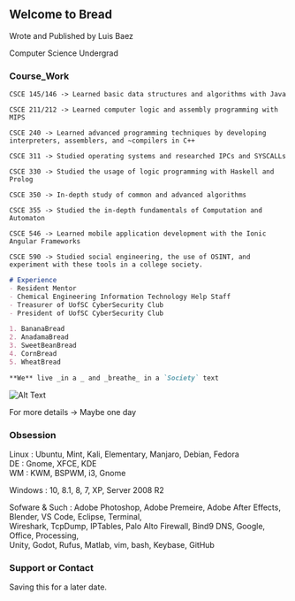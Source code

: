 ## Welcome to Bread

Wrote and Published by Luis Baez

Computer Science Undergrad 

### Course_Work

    CSCE 145/146 -> Learned basic data structures and algorithms with Java  
    
    CSCE 211/212 -> Learned computer logic and assembly programming with MIPS  
    
    CSCE 240 -> Learned advanced programming techniques by developing interpreters, assemblers, and ~compilers in C++  
    
    CSCE 311 -> Studied operating systems and researched IPCs and SYSCALLs  
    
    CSCE 330 -> Studied the usage of logic programming with Haskell and Prolog  
    
    CSCE 350 -> In-depth study of common and advanced algorithms  
    
    CSCE 355 -> Studied the in-depth fundamentals of Computation and Automaton   
    
    CSCE 546 -> Learned mobile application development with the Ionic Angular Frameworks  
    
    CSCE 590 -> Studied social engineering, the use of OSINT, and experiment with these tools in a college society.  


```markdown
# Experience
- Resident Mentor 
- Chemical Engineering Information Technology Help Staff
- Treasurer of UofSC CyberSecurity Club
- President of UofSC CyberSecurity Club

1. BananaBread
2. AnadamaBread
3. SweetBeanBread
4. CornBread
5. WheatBread

**We** live _in a _ and _breathe_ in a `Society` text
```

![Alt Text](https://media.giphy.com/media/j1mta35vYFwykSxV6R/giphy.gif)

For more details -> Maybe one day

### Obsession

Linux : Ubuntu, Mint, Kali, Elementary, Manjaro, Debian, Fedora  
DE : Gnome, XFCE, KDE  
WM : KWM, BSPWM, i3, Gnome  

Windows : 10, 8.1, 8, 7, XP, Server 2008 R2  

Sofware & Such : Adobe Photoshop, Adobe Premeire, Adobe After Effects, Blender, VS Code, Eclipse, Terminal,   
          Wireshark, TcpDump, IPTables, Palo Alto Firewall, Bind9 DNS, Google, Office, Processing,   
          Unity, Godot, Rufus, Matlab, vim, bash, Keybase, GitHub  

### Support or Contact  
Saving this for a later date.  
